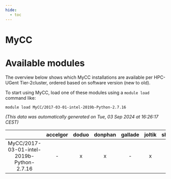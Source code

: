 ```yaml
---
hide:
  - toc
---
```


MyCC
====

# Available modules


The overview below shows which MyCC installations are available per HPC-UGent Tier-2cluster, ordered based on software version (new to old).

To start using MyCC, load one of these modules using a `module load` command like:

```shell
module load MyCC/2017-03-01-intel-2019b-Python-2.7.16
```

*(This data was automatically generated on Tue, 03 Sep 2024 at 16:26:17 CEST)*  

| |accelgor|doduo|donphan|gallade|joltik|shinx|skitty|
| :---: | :---: | :---: | :---: | :---: | :---: | :---: | :---: |
|MyCC/2017-03-01-intel-2019b-Python-2.7.16|-|x|x|-|x|-|x|
